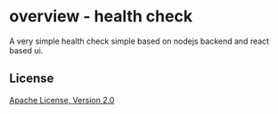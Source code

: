 # overview - health check

A very simple health check simple based on nodejs backend and react based ui.

## License
[Apache License, Version 2.0](license)

